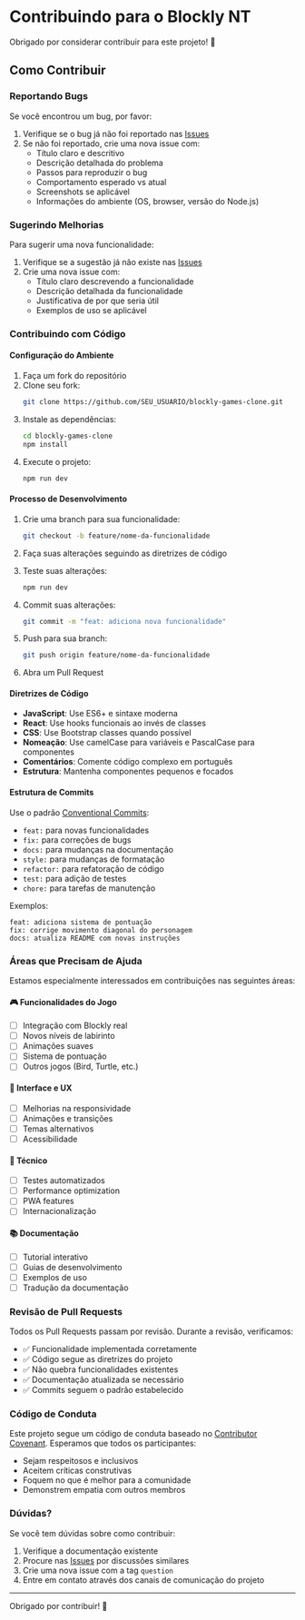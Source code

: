 # Contribuindo para o Blockly NT

Obrigado por considerar contribuir para este projeto! 🎉

## Como Contribuir

### Reportando Bugs

Se você encontrou um bug, por favor:

1. Verifique se o bug já não foi reportado nas [Issues](../../issues)
2. Se não foi reportado, crie uma nova issue com:
   - Título claro e descritivo
   - Descrição detalhada do problema
   - Passos para reproduzir o bug
   - Comportamento esperado vs atual
   - Screenshots se aplicável
   - Informações do ambiente (OS, browser, versão do Node.js)

### Sugerindo Melhorias

Para sugerir uma nova funcionalidade:

1. Verifique se a sugestão já não existe nas [Issues](../../issues)
2. Crie uma nova issue com:
   - Título claro descrevendo a funcionalidade
   - Descrição detalhada da funcionalidade
   - Justificativa de por que seria útil
   - Exemplos de uso se aplicável

### Contribuindo com Código

#### Configuração do Ambiente

1. Faça um fork do repositório
2. Clone seu fork:
   ```bash
   git clone https://github.com/SEU_USUARIO/blockly-games-clone.git
   ```
3. Instale as dependências:
   ```bash
   cd blockly-games-clone
   npm install
   ```
4. Execute o projeto:
   ```bash
   npm run dev
   ```

#### Processo de Desenvolvimento

1. Crie uma branch para sua funcionalidade:
   ```bash
   git checkout -b feature/nome-da-funcionalidade
   ```

2. Faça suas alterações seguindo as diretrizes de código

3. Teste suas alterações:
   ```bash
   npm run dev
   ```

4. Commit suas alterações:
   ```bash
   git commit -m "feat: adiciona nova funcionalidade"
   ```

5. Push para sua branch:
   ```bash
   git push origin feature/nome-da-funcionalidade
   ```

6. Abra um Pull Request

#### Diretrizes de Código

- **JavaScript**: Use ES6+ e sintaxe moderna
- **React**: Use hooks funcionais ao invés de classes
- **CSS**: Use Bootstrap classes quando possível
- **Nomeação**: Use camelCase para variáveis e PascalCase para componentes
- **Comentários**: Comente código complexo em português
- **Estrutura**: Mantenha componentes pequenos e focados

#### Estrutura de Commits

Use o padrão [Conventional Commits](https://www.conventionalcommits.org/):

- `feat:` para novas funcionalidades
- `fix:` para correções de bugs
- `docs:` para mudanças na documentação
- `style:` para mudanças de formatação
- `refactor:` para refatoração de código
- `test:` para adição de testes
- `chore:` para tarefas de manutenção

Exemplos:
```
feat: adiciona sistema de pontuação
fix: corrige movimento diagonal do personagem
docs: atualiza README com novas instruções
```

### Áreas que Precisam de Ajuda

Estamos especialmente interessados em contribuições nas seguintes áreas:

#### 🎮 Funcionalidades do Jogo
- [ ] Integração com Blockly real
- [ ] Novos níveis de labirinto
- [ ] Animações suaves
- [ ] Sistema de pontuação
- [ ] Outros jogos (Bird, Turtle, etc.)

#### 🎨 Interface e UX
- [ ] Melhorias na responsividade
- [ ] Animações e transições
- [ ] Temas alternativos
- [ ] Acessibilidade

#### 🔧 Técnico
- [ ] Testes automatizados
- [ ] Performance optimization
- [ ] PWA features
- [ ] Internacionalização

#### 📚 Documentação
- [ ] Tutorial interativo
- [ ] Guias de desenvolvimento
- [ ] Exemplos de uso
- [ ] Tradução da documentação

### Revisão de Pull Requests

Todos os Pull Requests passam por revisão. Durante a revisão, verificamos:

- ✅ Funcionalidade implementada corretamente
- ✅ Código segue as diretrizes do projeto
- ✅ Não quebra funcionalidades existentes
- ✅ Documentação atualizada se necessário
- ✅ Commits seguem o padrão estabelecido

### Código de Conduta

Este projeto segue um código de conduta baseado no [Contributor Covenant](https://www.contributor-covenant.org/). Esperamos que todos os participantes:

- Sejam respeitosos e inclusivos
- Aceitem críticas construtivas
- Foquem no que é melhor para a comunidade
- Demonstrem empatia com outros membros

### Dúvidas?

Se você tem dúvidas sobre como contribuir:

1. Verifique a documentação existente
2. Procure nas [Issues](../../issues) por discussões similares
3. Crie uma nova issue com a tag `question`
4. Entre em contato através dos canais de comunicação do projeto

---

Obrigado por contribuir! 🚀

